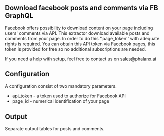 ## Download facebook posts and comments via FB GraphQL

Facebook offers possibility to download content on your page including users' comments via API. This extractor download available posts and comments from your page. In order to do this ''page_token'' with adequate rights is required. You can obtain this API token via Facebook pages, this token is provided for free so no additional subscriptions are needed.

If you need a help with setup, feel free to contact us on <sales@phalanx.ai>

## Configuration

A configuration consist of two mandatory parameters.

* api_token - a token used to authorize for Facebook API 
* page_id - numerical identification of your page

## Output

Separate output tables for posts and comments.